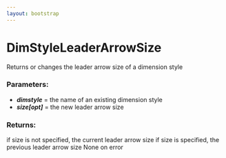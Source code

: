 ```yaml
---
layout: bootstrap
---
```


# DimStyleLeaderArrowSize

Returns or changes the leader arrow size of a dimension style
          

### Parameters:

- ***dimstyle*** = the name of an existing dimension style
- ***size[opt]*** = the new leader arrow size
        

### Returns:


if size is not specified, the current leader arrow size
if size is specified, the previous leader arrow size
None on error
        


